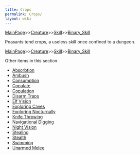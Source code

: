 ```yaml
---
title: Crops
permalink: Crops/
layout: wiki
---
```


[MainPage](/keeperrl_wiki/ "wikilink")>>[Creature](/keeperrl_wiki/Creature "wikilink")>>[Skill](/keeperrl_wiki/Skill "wikilink")>>[Binary_Skill](/keeperrl_wiki/Binary_Skill "wikilink")

Peasants tend crops, a useless skill once confined to a dungeon.

[MainPage](/keeperrl_wiki/ "wikilink")>>[Creature](/keeperrl_wiki/Creature "wikilink")>>[Skill](/keeperrl_wiki/Skill "wikilink")>>[Binary_Skill](/keeperrl_wiki/Binary_Skill "wikilink")

Other items in this section
-    [Absorbtion](/keeperrl_wiki/Absorbtion "wikilink")
-    [Ambush](/keeperrl_wiki/Ambush "wikilink")
-    [Consumption](/keeperrl_wiki/Consumption "wikilink")
-    [Copulate](/keeperrl_wiki/Copulate "wikilink")
-    [Copulation](/keeperrl_wiki/Copulation "wikilink")
-    [Disarm Traps](/keeperrl_wiki/Disarm_Traps "wikilink")
-    [Elf Vision](/keeperrl_wiki/Elf_Vision "wikilink")
-    [Exploring Caves](/keeperrl_wiki/Exploring_Caves "wikilink")
-    [Exploring Nocturnally](/keeperrl_wiki/Exploring_Nocturnally "wikilink")
-    [Knife Throwing](/keeperrl_wiki/Knife_Throwing "wikilink")
-    [Navigational Digging](/keeperrl_wiki/Navigational_Digging "wikilink")
-    [Night Vision](/keeperrl_wiki/Night_Vision "wikilink")
-    [Stealing](/keeperrl_wiki/Stealing "wikilink")
-    [Stealth](/keeperrl_wiki/Stealth "wikilink")
-    [Swimming](/keeperrl_wiki/Swimming "wikilink")
-    [Unarmed Melee](/keeperrl_wiki/Unarmed_Melee "wikilink")
